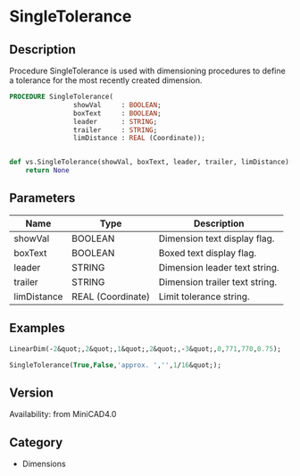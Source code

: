 # SingleTolerance

## Description
Procedure SingleTolerance is used with dimensioning procedures to define a tolerance for the most recently created dimension.

```pascal
PROCEDURE SingleTolerance(
				showVal     : BOOLEAN;
				boxText     : BOOLEAN;
				leader      : STRING;
				trailer     : STRING;
				limDistance : REAL (Coordinate));
```

```python

def vs.SingleTolerance(showVal, boxText, leader, trailer, limDistance):
    return None
```

## Parameters
|Name|Type|Description|
|---|---|---|
|showVal|BOOLEAN|Dimension text display flag.|
|boxText|BOOLEAN|Boxed text display flag.|
|leader|STRING|Dimension leader text string.|
|trailer|STRING|Dimension trailer text string.|
|limDistance|REAL (Coordinate)|Limit tolerance string.|

## Examples
```pascal
LinearDim(-2&quot;,2&quot;,1&quot;,2&quot;,-3&quot;,0,771,770,0.75);

SingleTolerance(True,False,'approx. ','',1/16&quot;);


```

## Version
Availability: from MiniCAD4.0
## Category
* Dimensions

